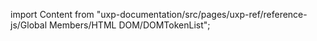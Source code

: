 
import Content from "uxp-documentation/src/pages/uxp-ref/reference-js/Global Members/HTML DOM/DOMTokenList";

<Content query="product=photoshop"/>
